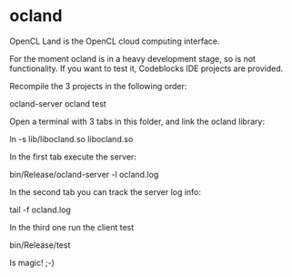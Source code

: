 ocland
======

OpenCL Land is the OpenCL cloud computing interface.

For the moment ocland is in a heavy development stage, so is not functionality. If you want to test it, Codeblocks IDE projects are provided.

Recompile the 3 projects in the following order:

ocland-server
ocland
test

Open a terminal with 3 tabs in this folder, and link the ocland library:

ln -s lib/libocland.so libocland.so

In the first tab execute the server:

bin/Release/ocland-server -l ocland.log

In the second tab you can track the server log info:

tail -f ocland.log

In the third one run the client test

bin/Release/test

Is magic! ;-)
